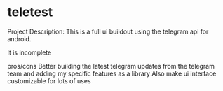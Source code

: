 # teletest

Project Description:
This is a full ui buildout using the telegram api for android. 

It is incomplete


pros/cons
Better building the latest telegram updates from the telegram team and adding my specific features as a library
Also make ui interface customizable for lots of uses
